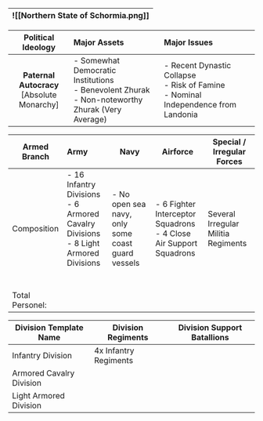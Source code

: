 
| ![[Northern State of Schormia.png]] |
| ----------------------------------- |

|            **Political Ideology**             | **Major Assets**                                                                                    | Major Issues                                                                           |
| :-------------------------------------------: | :-------------------------------------------------------------------------------------------------- | :------------------------------------------------------------------------------------- |
| **Paternal Autocracy**<br>[Absolute Monarchy] | - Somewhat Democratic Institutions<br>- Benevolent Zhurak<br>- Non-noteworthy Zhurak (Very Average) | - Recent Dynastic Collapse<br>- Risk of Famine<br>- Nominal Independence from Landonia |

| Armed Branch    | Army                                                                                                | Navy                                              | Airforce                                                             | Special / Irregular Forces          |
| --------------- | :-------------------------------------------------------------------------------------------------- | ------------------------------------------------- | -------------------------------------------------------------------- | ----------------------------------- |
| Composition     | - 16 Infantry Divisions<br>- 6 Armored Cavalry Divisions<br>- 8 Light Armored Divisions<br><br><br> | - No open sea navy, only some coast guard vessels | - 6 Fighter Interceptor Squadrons<br>- 4 Close Air Support Squadrons | Several Irregular Militia Regiments |
| Total Personel: |                                                                                                     |                                                   |                                                                      |                                     |

| Division Template Name   | Division Regiments    | Division Support Batallions |
| ------------------------ | --------------------- | --------------------------- |
| Infantry Division        | 4x Infantry Regiments |                             |
| Armored Cavalry Division |                       |                             |
| Light Armored Division   |                       |                             |
